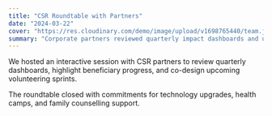 ```yaml
---
title: "CSR Roundtable with Partners"
date: "2024-03-22"
cover: "https://res.cloudinary.com/demo/image/upload/v1698765440/team.jpg"
summary: "Corporate partners reviewed quarterly impact dashboards and upcoming projects."
---
```


We hosted an interactive session with CSR partners to review quarterly dashboards, highlight beneficiary progress, and co-design upcoming volunteering sprints.

The roundtable closed with commitments for technology upgrades, health camps, and family counselling support.
